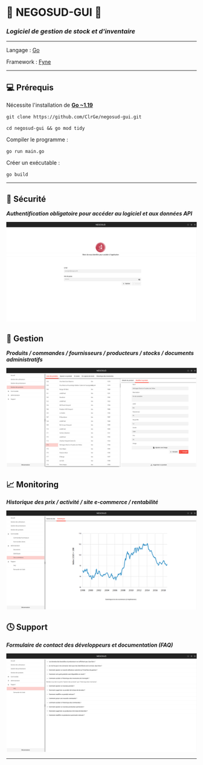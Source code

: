 # :wine_glass: NEGOSUD-GUI :wine_glass:
### *Logiciel de gestion de stock et d'inventaire* 

---

Langage : [Go](https://go.dev/)

Framework : [Fyne](https://github.com/fyne-io/fyne)

---

## :computer: Prérequis

Nécessite l'installation de **[Go ~1.19](https://go.dev/dl/)** 


``` 
git clone https://github.com/ClrGe/negosud-gui.git
```
```
cd negosud-gui && go mod tidy
```
Compiler le programme :
```
go run main.go
```
Créer un exécutable :
```
go build
```

---

## :closed_lock_with_key: Sécurité

**_Authentification obligatoire pour accéder au logiciel et aux données API_**

![login.png](media/login.png)

## :open_file_folder: Gestion
**_Produits / commandes / fournisseurs / producteurs / stocks / documents administratifs_** 

![management.png](media/management.png)

## :chart_with_upwards_trend: Monitoring

**_Historique des prix / activité / site e-commerce / rentabilité_**

![stats.png](media/stats.png)

## :clock4: Support
**_Formulaire de contact des développeurs et documentation (FAQ)_**

![stats.png](media/faq.png)

---